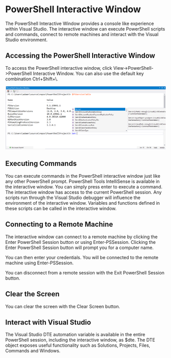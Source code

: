# PowerShell Interactive Window

The PowerShell Interactive Window provides a console like experience within Visual Studio. The interactive window can execute PowerShell scripts and commands, connect to remote machines and interact with the Visual Studio environment.

## Accessing the PowerShell Interactive Window

To access the PowerShell interactive window, click View->PowerShell->PowerShell Interactive Window. You can also use the default key combination Ctrl+Shift+\\.

![](<../.gitbook/assets/image (31).png>)

## Executing Commands

You can execute commands in the PowerShell interactive window just like any other PowerShell prompt. PowerShell Tools IntelliSense is available in the interactive window. You can simply press enter to execute a command. The interactive window has access to the current PowerShell session. Any scripts run through the Visual Studio debugger will influence the environment of the interactive window. Variables and functions defined in these scripts can be called in the interactive window.

## Connecting to a Remote Machine

The interactive window can connect to a remote machine by clicking the Enter PowerShell Session button or using Enter-PSSession. Clicking the Enter PowerShell Session button will prompt you for a computer name.

You can then enter your credentials. You will be connected to the remote machine using Enter-PSSession.

You can disconnect from a remote session with the Exit PowerShell Session button.

## Clear the Screen

You can clear the screen with the Clear Screen button.

## Interact with Visual Studio

The Visual Studio DTE automation variable is available in the entire PowerShell session, including the interactive window, as $dte. The DTE object exposes useful functionality such as Solutions, Projects, Files, Commands and Windows.
